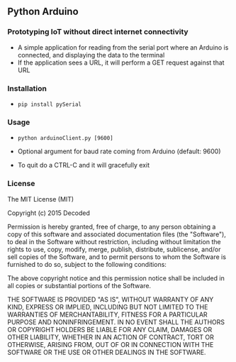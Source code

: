 ## Python Arduino

### Prototyping IoT without direct internet connectivity

* A simple application for reading from the serial port where an Arduino is connected, and displaying the data to the terminal
* If the application sees a URL, it will perform a GET request against that URL

### Installation

* `pip install pySerial`

### Usage

* `python arduinoClient.py [9600]`

* Optional argument for baud rate coming from Arduino (default: 9600)
* To quit do a CTRL-C and it will gracefully exit

### License

The MIT License (MIT)

Copyright (c) 2015 Decoded

Permission is hereby granted, free of charge, to any person obtaining a copy
of this software and associated documentation files (the "Software"), to deal
in the Software without restriction, including without limitation the rights
to use, copy, modify, merge, publish, distribute, sublicense, and/or sell
copies of the Software, and to permit persons to whom the Software is
furnished to do so, subject to the following conditions:

The above copyright notice and this permission notice shall be included in
all copies or substantial portions of the Software.

THE SOFTWARE IS PROVIDED "AS IS", WITHOUT WARRANTY OF ANY KIND, EXPRESS OR
IMPLIED, INCLUDING BUT NOT LIMITED TO THE WARRANTIES OF MERCHANTABILITY,
FITNESS FOR A PARTICULAR PURPOSE AND NONINFRINGEMENT. IN NO EVENT SHALL THE
AUTHORS OR COPYRIGHT HOLDERS BE LIABLE FOR ANY CLAIM, DAMAGES OR OTHER
LIABILITY, WHETHER IN AN ACTION OF CONTRACT, TORT OR OTHERWISE, ARISING FROM,
OUT OF OR IN CONNECTION WITH THE SOFTWARE OR THE USE OR OTHER DEALINGS IN
THE SOFTWARE.
